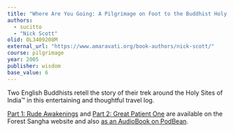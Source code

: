 ```yaml
---
title: "Where Are You Going: A Pilgrimage on Foot to the Buddhist Holy Places"
authors:
  - sucitto
  - "Nick Scott"
olid: OL3409208M
external_url: "https://www.amaravati.org/book-authors/nick-scott/"
course: pilgrimage
year: 2005
publisher: wisdom
base_value: 6
---
```


Two English Buddhists retell the story of their trek around the Holy Sites of India™️ in this entertaining and thoughtful travel log.

[Part 1: Rude Awakenings](https://forestsangha.org/teachings/books/rude-awakenings?language=English) and [Part 2: Great Patient One](https://forestsangha.org/teachings/books/great-patient-one?language=English) are available on the Forest Sangha website and also [as an AudioBook on PodBean](https://whereareyougoing.podbean.com/).


